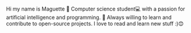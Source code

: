 Hi my name is Maguette 🎀
Computer science student💻 
with a passion for artificial intelligence and programming. 🤖
Always willing to learn and contribute to open-source projects.
I love to read and learn new stuff :)😊
